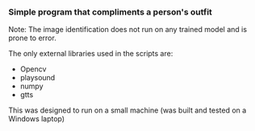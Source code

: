 ### Simple program that compliments a person's outfit

Note: The image identification does not run on any trained model and is prone to error.

The only external libraries used in the scripts are:
- Opencv
- playsound
- numpy
- gtts

This was designed to run on a small machine (was built and tested on a Windows laptop)
